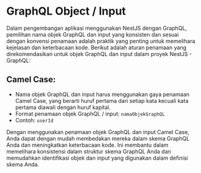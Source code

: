 # GraphQL Object / Input

Dalam pengembangan aplikasi menggunakan NestJS dengan GraphQL, pemilihan nama objek GraphQL dan input yang konsisten dan sesuai dengan konvensi penamaan adalah praktik yang penting untuk memelihara kejelasan dan keterbacaan kode. Berikut adalah aturan penamaan yang direkomendasikan untuk objek GraphQL dan input dalam proyek NestJS - GraphQL:

## Camel Case:
- Nama objek GraphQL dan input harus menggunakan gaya penamaan Camel Case, yang berarti huruf pertama dari setiap kata kecuali kata pertama diawali dengan huruf kapital.
- Format penamaan objek GraphQL / input: ```namaObjekGraphQL```
- Contoh: ```userId```

Dengan menggunakan penamaan objek GraphQL dan input Camel Case, Anda dapat dengan mudah membedakan mereka dalam skema GraphQL Anda dan meningkatkan keterbacaan kode. Ini membantu dalam memelihara konsistensi dalam struktur skema GraphQL Anda dan memudahkan identifikasi objek dan input yang digunakan dalam definisi skema Anda.